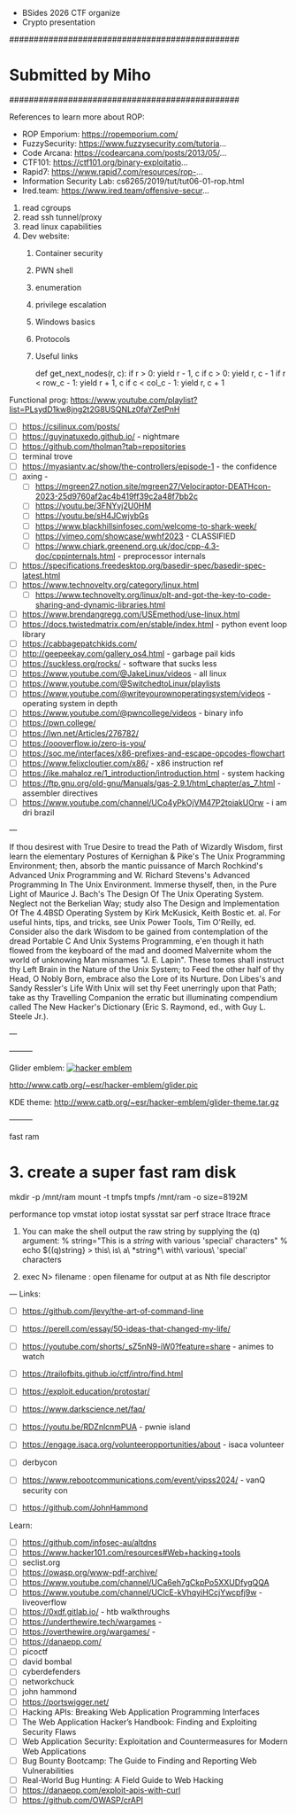 

- BSides 2026 CTF organize
- Crypto presentation

###############################################
#         Submitted by Miho                   #
###############################################



References to learn more about ROP:
* ROP Emporium: https://ropemporium.com/
* FuzzySecurity: https://www.fuzzysecurity.com/tutoria...
* Code Arcana: https://codearcana.com/posts/2013/05/...
* CTF101: https://ctf101.org/binary-exploitatio...
* Rapid7: https://www.rapid7.com/resources/rop-...
* Information Security Lab: cs6265/2019/tut/tut06-01-rop.html
* Ired.team: https://www.ired.team/offensive-secur...

1. read cgroups
2. read ssh tunnel/proxy
3. read linux capabilities
4. Dev website:
    1. Container security
    2. PWN shell
    3. enumeration
    4. privilege escalation
    5. Windows basics
    6. Protocols
    7. Useful links



        def get_next_nodes(r, c):
            if r > 0:
                yield r - 1, c
            if c > 0:
                yield r, c - 1
            if r < row_c - 1:
                yield r + 1, c
            if c < col_c - 1:
                yield r, c + 1

Functional prog: https://www.youtube.com/playlist?list=PLsydD1kw8jng2t2G8USQNLz0faYZetPnH


- [ ] https://csilinux.com/posts/
- [ ] https://guyinatuxedo.github.io/ - nightmare
- [ ] https://github.com/tholman?tab=repositories
- [ ] terminal trove
- [ ] https://myasiantv.ac/show/the-controllers/episode-1 - the confidence
- [ ] axing - 
    - [ ] https://mgreen27.notion.site/mgreen27/Velociraptor-DEATHcon-2023-25d9760af2ac4b419ff39c2a48f7bb2c 
    - [ ] https://youtu.be/3FNYvj2U0HM
    - [ ] https://youtu.be/sH4JCwjybGs
    - [ ] https://www.blackhillsinfosec.com/welcome-to-shark-week/
    - [ ] https://vimeo.com/showcase/wwhf2023 - CLASSIFIED
    - [ ] https://www.chiark.greenend.org.uk/doc/cpp-4.3-doc/cppinternals.html - preprocessor internals
- [ ] https://specifications.freedesktop.org/basedir-spec/basedir-spec-latest.html
- [ ] https://www.technovelty.org/category/linux.html 
    - [ ] https://www.technovelty.org/linux/plt-and-got-the-key-to-code-sharing-and-dynamic-libraries.html
- [ ] https://www.brendangregg.com/USEmethod/use-linux.html
- [ ] https://docs.twistedmatrix.com/en/stable/index.html  - python event loop library
- [ ] https://cabbagepatchkids.com/
- [ ] http://geepeekay.com/gallery_os4.html - garbage pail kids
- [ ] https://suckless.org/rocks/ - software that sucks less
- [ ] https://www.youtube.com/@JakeLinux/videos - all linux
- [ ] https://www.youtube.com/@SwitchedtoLinux/playlists 
- [ ] https://www.youtube.com/@writeyourownoperatingsystem/videos - operating system in depth
- [ ] https://www.youtube.com/@pwncollege/videos - binary info
- [ ] https://pwn.college/
- [ ] https://lwn.net/Articles/276782/
- [ ] https://oooverflow.io/zero-is-you/ 
- [ ] https://soc.me/interfaces/x86-prefixes-and-escape-opcodes-flowchart 
- [ ] https://www.felixcloutier.com/x86/ - x86 instruction ref
- [ ] https://ike.mahaloz.re/1_introduction/introduction.html - system hacking
- [ ] https://ftp.gnu.org/old-gnu/Manuals/gas-2.9.1/html_chapter/as_7.html - assembler directives
- [ ] https://www.youtube.com/channel/UCo4yPkOjVM47P2toiakUOrw - i am dri brazil

—

If thou desirest with True Desire to tread the Path of Wizardly Wisdom, first learn the elementary Postures of Kernighan & Pike's The Unix Programming Environment; then, absorb the mantic puissance of March Rochkind's Advanced Unix Programming and W. Richard Stevens's Advanced Programming In The Unix Environment.
Immerse thyself, then, in the Pure Light of Maurice J. Bach's The Design Of The Unix Operating System. Neglect not the Berkelian Way; study also The Design and Implementation Of The 4.4BSD Operating System by Kirk McKusick, Keith Bostic et. al.
For useful hints, tips, and tricks, see Unix Power Tools, Tim O'Reilly, ed. Consider also the dark Wisdom to be gained from contemplation of the dread Portable C And Unix Systems Programming, e'en though it hath flowed from the keyboard of the mad and doomed Malvernite whom the world of unknowing Man misnames "J. E. Lapin".
These tomes shall instruct thy Left Brain in the Nature of the Unix System; to Feed the other half of thy Head, O Nobly Born, embrace also the Lore of its Nurture. Don Libes's and Sandy Ressler's Life With Unix will set thy Feet unerringly upon that Path; take as thy Travelling Companion the erratic but illuminating compendium called The New Hacker's Dictionary (Eric S. Raymond, ed., with Guy L. Steele Jr.).


—


———

Glider emblem:
<a href='http://www.catb.org/hacker-emblem/'>
<img src='http://www.catb.org/hacker-emblem/glider.png' alt='hacker emblem' /></a>

http://www.catb.org/~esr/hacker-emblem/glider.pic 

KDE theme: http://www.catb.org/~esr/hacker-emblem/glider-theme.tar.gz 

———


fast ram

# 3. create a super fast ram disk
mkdir -p /mnt/ram
mount -t tmpfs tmpfs /mnt/ram -o size=8192M


performance
top
vmstat
iotop
iostat
sysstat
sar
perf
strace
ltrace
ftrace


1. You can make the shell output the raw string by supplying the (q) argument: 
            % string="This is a *string* with various 'special'
            characters"
            % echo ${(q)string}
            > this\ is\ a\ \*string\*\ with\ various\ \'special\'\
            characters

2. exec N> filename : open filename for output at as Nth file descriptor

—
Links:

- [ ] https://github.com/jlevy/the-art-of-command-line
- [ ] https://perell.com/essay/50-ideas-that-changed-my-life/
- [ ] https://youtube.com/shorts/_sZ5nN9-iW0?feature=share - animes to watch
- [ ] https://trailofbits.github.io/ctf/intro/find.html 
- [ ] https://exploit.education/protostar/
- [ ] https://www.darkscience.net/faq/
- [ ] https://youtu.be/RDZnlcnmPUA - pwnie island
- [ ] https://engage.isaca.org/volunteeropportunities/about - isaca volunteer
- [ ] derbycon 
- [ ] https://www.rebootcommunications.com/event/vipss2024/ - vanQ security con
- [ ] https://github.com/JohnHammond 


Learn:

- [ ] https://github.com/infosec-au/altdns
- [ ] https://www.hacker101.com/resources#Web+hacking+tools
- [ ] seclist.org 
- [ ] https://owasp.org/www-pdf-archive/
- [ ] https://www.youtube.com/channel/UCa6eh7gCkpPo5XXUDfygQQA
- [ ] https://www.youtube.com/channel/UClcE-kVhqyiHCcjYwcpfj9w - liveoverflow
- [ ] https://0xdf.gitlab.io/ - htb walkthroughs
- [ ] https://underthewire.tech/wargames - 
- [ ] https://overthewire.org/wargames/ - 
- [ ] https://danaepp.com/
- [ ] picoctf
- [ ] david bombal
- [ ] cyberdefenders
- [ ] networkchuck
- [ ] john hammond
- [ ] https://portswigger.net/
- [ ] Hacking APIs: Breaking Web Application Programming Interfaces
- [ ] The Web Application Hacker’s Handbook: Finding and Exploiting Security Flaws
- [ ] Web Application Security: Exploitation and Countermeasures for Modern Web Applications
- [ ] Bug Bounty Bootcamp: The Guide to Finding and Reporting Web Vulnerabilities
- [ ] Real-World Bug Hunting: A Field Guide to Web Hacking
- [ ] https://danaepp.com/exploit-apis-with-curl
- [ ] https://github.com/OWASP/crAPI
